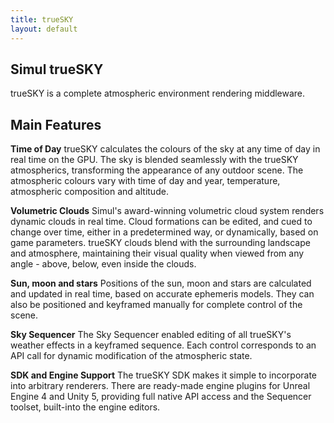 ```yaml
---
title: trueSKY
layout: default
---
```

Simul trueSKY
---

trueSKY is a complete atmospheric environment rendering middleware.

Main Features
-------------
**Time of Day**
trueSKY calculates the colours of the sky at any time of day in real time on the GPU. The sky is blended seamlessly with the trueSKY atmospherics, transforming the appearance of any outdoor scene. The atmospheric colours vary with time of day and year, temperature, atmospheric composition and altitude.

**Volumetric Clouds**
Simul's award-winning volumetric cloud system renders dynamic clouds in real time. Cloud formations can be edited, and cued to change over time, either in a predetermined way, or dynamically, based on game parameters. trueSKY clouds blend with the surrounding landscape and atmosphere, maintaining their visual quality when viewed from any angle - above, below, even inside the clouds.

**Sun, moon and stars**
Positions of the sun, moon and stars are calculated and updated in real time, based on accurate ephemeris models. They can also be positioned and keyframed manually for complete control of the scene.

**Sky Sequencer**
The Sky Sequencer enabled editing of all trueSKY's weather effects in a keyframed sequence. Each control corresponds to an API call for dynamic modification of the atmospheric state.

**SDK and Engine Support**
The trueSKY SDK makes it simple to incorporate into arbitrary renderers. There are ready-made engine plugins for Unreal Engine 4 and Unity 5, providing full native API access and the Sequencer toolset, built-into the engine editors. 